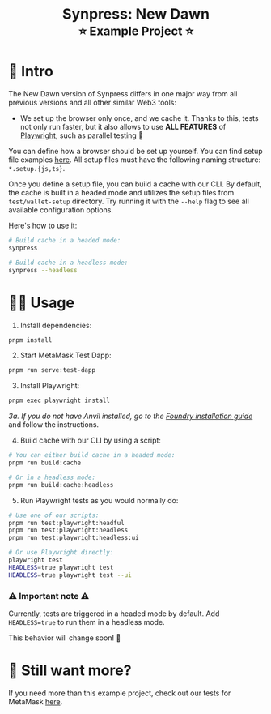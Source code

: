 <h1 align="center">
    Synpress: New Dawn
    <br>
    <small>⭐ Example Project ⭐</small>
</h1>

# 📖 Intro

The New Dawn version of Synpress differs in one major way from all previous versions and all other similar Web3 tools:

- We set up the browser only once, and we cache it. Thanks to this, tests not only run faster, but it also allows to use
  **ALL FEATURES** of [Playwright](https://playwright.dev/), such as parallel testing 🚀

You can define how a browser should be set up yourself. You can find setup file examples [here](test/wallet-setup).
All setup files must have the following naming structure: `*.setup.{js,ts}`.

Once you define a setup file, you can build a cache with our CLI. By default, the cache is built in a headed mode and
utilizes the setup files from `test/wallet-setup` directory.
Try running it with the `--help` flag to see all available configuration options.

Here's how to use it:

```bash
# Build cache in a headed mode:
synpress

# Build cache in a headless mode:
synpress --headless
```

# 🧑‍💻 Usage

1. Install dependencies:

```bash
pnpm install
```

2. Start MetaMask Test Dapp:

```bash
pnpm run serve:test-dapp
```

3. Install Playwright:

```bash
pnpm exec playwright install
```

_3a. If you do not have Anvil installed, go to
the [Foundry installation guide](https://book.getfoundry.sh/getting-started/installation#installation)_ and follow the
instructions.

4. Build cache with our CLI by using a script:

```bash
# You can either build cache in a headed mode:
pnpm run build:cache

# Or in a headless mode:
pnpm run build:cache:headless
```

5. Run Playwright tests as you would normally do:

```bash
# Use one of our scripts:
pnpm run test:playwright:headful
pnpm run test:playwright:headless
pnpm run test:playwright:headless:ui

# Or use Playwright directly:
playwright test
HEADLESS=true playwright test
HEADLESS=true playwright test --ui
```

### ⚠️ Important note ⚠️

Currently, tests are triggered in a headed mode by default. Add `HEADLESS=true` to run them in a headless mode.

This behavior will change soon! 🫡

# 🤔 Still want more?

If you need more than this example project, check out our tests for MetaMask [here](../../wallets/metamask/test/e2e).
